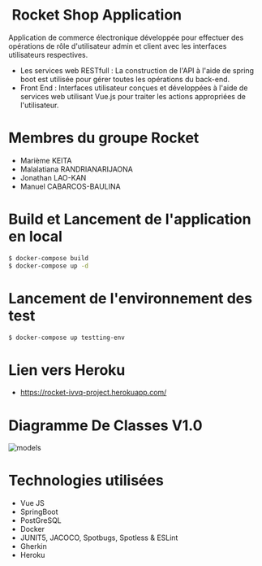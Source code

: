  Rocket Shop Application
=======================
Application de commerce électronique développée pour effectuer des opérations de rôle d'utilisateur admin et client avec les interfaces utilisateurs respectives.

  - Les services web RESTfull : La construction de l'API à l'aide de spring boot est utilisée pour gérer toutes les opérations du back-end.
  - Front End : Interfaces utilisateur conçues et développées à l'aide de services web utilisant Vue.js pour traiter les actions appropriées de l'utilisateur.
 
 Membres du groupe Rocket
 ========================
 
* Marième KEITA
* Malalatiana RANDRIANARIJAONA
* Jonathan LAO-KAN
* Manuel CABARCOS-BAULINA

Build et Lancement de l'application en local
============================================

```sh
$ docker-compose build
$ docker-compose up -d
```
Lancement de l'environnement des test
======================================

```sh
$ docker-compose up testting-env
```

Lien vers Heroku
========================================

* <https://rocket-ivvq-project.herokuapp.com/>

Diagramme De Classes V1.0
=========================

 ![models](https://user-images.githubusercontent.com/55536171/79555437-e0eceb80-809f-11ea-9994-21374698a8c6.png)

Technologies utilisées
======================

* Vue JS
* SpringBoot
* PostGreSQL
* Docker
* JUNIT5, JACOCO, Spotbugs, Spotless & ESLint
* Gherkin
* Heroku
